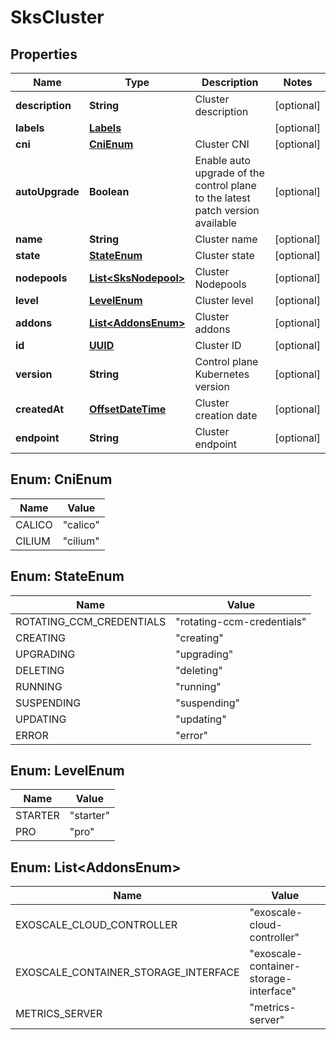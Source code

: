 # SksCluster

## Properties
Name | Type | Description | Notes
------------ | ------------- | ------------- | -------------
**description** | **String** | Cluster description |  [optional]
**labels** | [**Labels**](Labels.md) |  |  [optional]
**cni** | [**CniEnum**](#CniEnum) | Cluster CNI |  [optional]
**autoUpgrade** | **Boolean** | Enable auto upgrade of the control plane to the latest patch version available |  [optional]
**name** | **String** | Cluster name |  [optional]
**state** | [**StateEnum**](#StateEnum) | Cluster state |  [optional]
**nodepools** | [**List&lt;SksNodepool&gt;**](SksNodepool.md) | Cluster Nodepools |  [optional]
**level** | [**LevelEnum**](#LevelEnum) | Cluster level |  [optional]
**addons** | [**List&lt;AddonsEnum&gt;**](#List&lt;AddonsEnum&gt;) | Cluster addons |  [optional]
**id** | [**UUID**](UUID.md) | Cluster ID |  [optional]
**version** | **String** | Control plane Kubernetes version |  [optional]
**createdAt** | [**OffsetDateTime**](OffsetDateTime.md) | Cluster creation date |  [optional]
**endpoint** | **String** | Cluster endpoint |  [optional]

<a name="CniEnum"></a>
## Enum: CniEnum
Name | Value
---- | -----
CALICO | &quot;calico&quot;
CILIUM | &quot;cilium&quot;

<a name="StateEnum"></a>
## Enum: StateEnum
Name | Value
---- | -----
ROTATING_CCM_CREDENTIALS | &quot;rotating-ccm-credentials&quot;
CREATING | &quot;creating&quot;
UPGRADING | &quot;upgrading&quot;
DELETING | &quot;deleting&quot;
RUNNING | &quot;running&quot;
SUSPENDING | &quot;suspending&quot;
UPDATING | &quot;updating&quot;
ERROR | &quot;error&quot;

<a name="LevelEnum"></a>
## Enum: LevelEnum
Name | Value
---- | -----
STARTER | &quot;starter&quot;
PRO | &quot;pro&quot;

<a name="List<AddonsEnum>"></a>
## Enum: List&lt;AddonsEnum&gt;
Name | Value
---- | -----
EXOSCALE_CLOUD_CONTROLLER | &quot;exoscale-cloud-controller&quot;
EXOSCALE_CONTAINER_STORAGE_INTERFACE | &quot;exoscale-container-storage-interface&quot;
METRICS_SERVER | &quot;metrics-server&quot;
